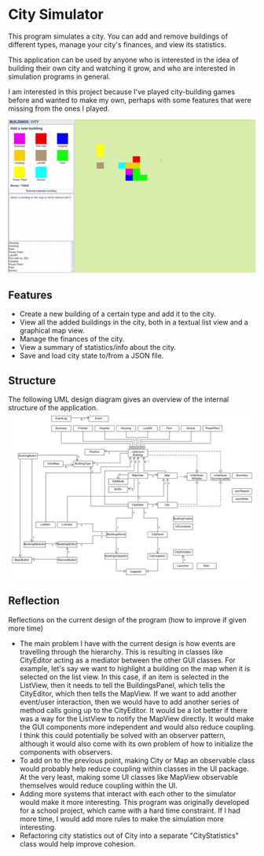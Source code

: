 # City Simulator

This program simulates a city. You can add and remove buildings of different
types, manage your city's finances, and view its statistics.

This application can be used by anyone who is interested in the idea of
building their own city and watching it grow, and who are interested in
simulation programs in general.

I am interested in this project because I've played city-building games
before and wanted to make my own, perhaps with some features that were 
missing from the ones I played.

![City Simulator usage clip](./clip.gif "City Simulator Usage Clip")

## Features
- Create a new building of a certain type and add it to the city.
- View all the added buildings in the city, both in a textual list view and a graphical map view.
- Manage the finances of the city.
- View a summary of statistics/info about the city.
- Save and load city state to/from a JSON file.

## Structure
The following UML design diagram gives an overview of the internal structure of the application.
![UML design diagram](./UML_Design_Diagram.png "UML Design Diagram")

## Reflection
Reflections on the current design of the program (how to improve if given more time)
 - The main problem I have with the current design is how events are travelling through the hierarchy.
This is resulting in classes like CityEditor acting as a mediator between the other GUI classes. For example, let's say
we want to highlight a building on the map when it is selected on the list view. In this case, if an item is selected
in the ListView, then it needs to tell the BuildingsPanel, which tells the CityEditor, which then tells the MapView.
If we want to add another event/user interaction, then we would have to add another series of method calls going up to
the CityEditor. It would be a lot better if there was a way for the ListView to notify the MapView directly.
It would make the GUI components more independent and would also reduce coupling.
I think this could potentially be solved with an observer pattern, although it would also come with its own problem
of how to initialize the components with observers.
 - To add on to the previous point, making City or Map an observable class would probably help reduce coupling 
within classes in the UI package. At the very least, making some UI classes like MapView observable themselves would
reduce coupling within the UI. 
 - Adding more systems that interact with each other to the simulator would make it more interesting.
This program was originally developed for a school project, which came with a hard time constraint.
If I had more time, I would add more rules to make the simulation more interesting.
 - Refactoring city statistics out of City into a separate "CityStatistics" class would help improve cohesion.
